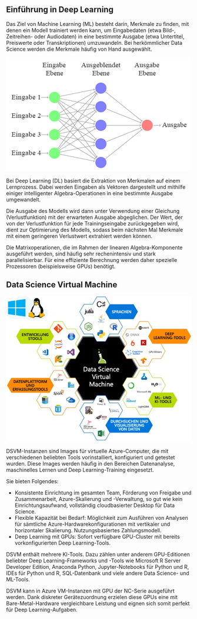 ## <a name="intro-to-deep-learning"></a>Einführung in Deep Learning

Das Ziel von Machine Learning (ML) besteht darin, Merkmale zu finden, mit denen ein Modell trainiert werden kann, um Eingabedaten (etwa Bild-, Zeitreihen- oder Audiodaten) in eine bestimmte Ausgabe (etwa Untertitel, Preiswerte oder Transkriptionen) umzuwandeln. Bei herkömmlicher Data Science werden die Merkmale häufig von Hand ausgewählt.

![Canonical-Beispiel eines Deep Neural Network mit Feed Forward.](../media/2-image1.PNG)

Bei Deep Learning (DL) basiert die Extraktion von Merkmalen auf einem Lernprozess. Dabei werden Eingaben als Vektoren dargestellt und mithilfe einiger intelligenter Algebra-Operationen in eine bestimmte Ausgabe umgewandelt.  

Die Ausgabe des Modells wird dann unter Verwendung einer Gleichung (Verlustfunktion) mit der erwarteten Ausgabe abgeglichen. Der Wert, der von der Verlustfunktion für jede Trainingseingabe zurückgegeben wird, dient zur Optimierung des Modells, sodass beim nächsten Mal Merkmale mit einem geringeren Verlustwert extrahiert werden können.  
 
Die Matrixoperationen, die im Rahmen der linearen Algebra-Komponente ausgeführt werden, sind häufig sehr rechenintensiv und stark parallelisierbar. Für eine effiziente Berechnung werden daher spezielle Prozessoren (beispielsweise GPUs) benötigt.

## <a name="data-science-virtual-machine"></a>Data Science Virtual Machine

![DSVM-Optionen](../media/2-image2.PNG)

DSVM-Instanzen sind Images für virtuelle Azure-Computer, die mit verschiedenen beliebten Tools vorinstalliert, konfiguriert und getestet wurden. Diese Images werden häufig in den Bereichen Datenanalyse, maschinelles Lernen und Deep Learning-Training eingesetzt.

Sie bieten Folgendes:

- Konsistente Einrichtung im gesamten Team, Förderung von Freigabe und Zusammenarbeit, Azure-Skalierung und -Verwaltung, so gut wie kein Einrichtungsaufwand, vollständig cloudbasierter Desktop für Data Science.
- Flexible Kapazität bei Bedarf: Möglichkeit zum Ausführen von Analysen für sämtliche Azure-Hardwarekonfigurationen mit vertikaler und horizontaler Skalierung. Nutzungsbasiertes Zahlungsmodell.
- Deep Learning mit GPUs: Sofort verfügbare GPU-Cluster mit bereits vorkonfigurierten Deep Learning-Tools. 

DSVM enthält mehrere KI-Tools. Dazu zählen unter anderem GPU-Editionen beliebter Deep Learning-Frameworks und -Tools wie Microsoft R Server Developer Edition, Anaconda Python, Jupyter-Notebooks für Python und R, IDEs für Python und R, SQL-Datenbank und viele andere Data Science- und ML-Tools.

DSVM kann in Azure VM-Instanzen mit GPU der NC-Serie ausgeführt werden. Dank diskreter Gerätezuordnung erzielen diese GPUs eine mit Bare-Metal-Hardware vergleichbare Leistung und eignen sich somit perfekt für Deep Learning-Aufgaben.

<!--### Quiz? 

What is the goal of machine learning? 
How is traditional machine learning different from deep learning? 
Why are GPU's often used for deep learning? 
What does the DSVM provide? -->
